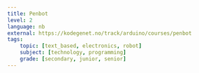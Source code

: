```yaml
---
title: Penbot
level: 2
language: nb
external: https://kodegenet.no/track/arduino/courses/penbot
tags:
    topic: [text_based, electronics, robot]
    subject: [technology, programming]
    grade: [secondary, junior, senior]
---
```

